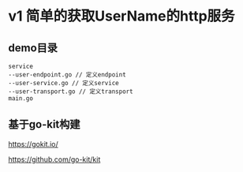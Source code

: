 # v1 简单的获取UserName的http服务

## demo目录
```bin/bash
service
--user-endpoint.go // 定义endpoint
--user-service.go // 定义service
--user-transport.go // 定义transport
main.go
```

## 基于go-kit构建
https://gokit.io/

https://github.com/go-kit/kit

